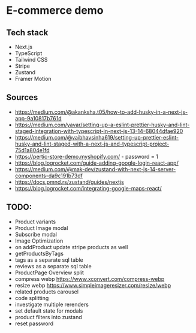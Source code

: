 # E-commerce demo

## Tech stack

- Next.js
- TypeScript
- Tailwind CSS
- Stripe
- Zustand
- Framer Motion

## Sources

- https://medium.com/@akanksha.t05/how-to-add-husky-in-a-next-js-app-9a10817b761d
- https://medium.com/yavar/setting-up-a-eslint-prettier-husky-and-lint-staged-integration-with-typescript-in-next-js-13-14-68044dfae920
- https://medium.com/@vaibhavsinha619/setting-up-prettier-eslint-husky-and-lint-staged-with-a-next-js-and-typescript-project-75d1a804e1fd
- https://pertic-store-demo.myshopify.com/ - password = 1
- https://blog.logrocket.com/guide-adding-google-login-react-app/
- https://medium.com/@mak-dev/zustand-with-next-js-14-server-components-da9c191b73df
- https://docs.pmnd.rs/zustand/guides/nextjs
- https://blog.logrocket.com/integrating-google-maps-react/

## TODO:
- Product variants
- Product Image modal
- Subscribe modal
- Image Optimization
- on addProduct update stripe products as well
- getProductsByTags
- tags as a separate sql table
- reviews as a separate sql table
- ProductPage Overview split
- compress webp https://www.xconvert.com/compress-webp
- resize webp https://www.simpleimageresizer.com/resize/webp
- related products carousel
- code splitting
- investigate multiple rerenders
- set default state for modals 
- product filters into zustand
- reset password
